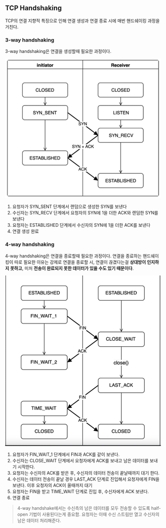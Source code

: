 ## TCP Handshaking

TCP의 연결 지향적 특징으로 인해 연결 생성과 연결 종료 시에 매번 핸드쉐이킹 과정을 거친다.

### 3-way handshaking

3-way handshaking은 연결을 생성할때 필요한 과정이다.

![3-way handshaking.png](..%2F..%2Fimage%2Fnetwork%2F3-way%20handshaking.png)

1. 요청자가 SYN_SENT 단계에서 랜덤으로 생성한 SYN를 보낸다
2. 수신자는 SYN_RECV 단계에서 요청자의 SYN에 1을 더한 ACK와 랜덤한 SYN를 보낸다
3. 요청자는 ESTABLISHED 단계에서 수신자의 SYN에 1을 더한 ACK를 보낸다
4. 연결 생성 완료

### 4-way handshaking

4-way handshaking은 연결을 종료할때 필요한 과정이다. 연결을 종료하는 핸드쉐이킹이 따로 필요한 이유는 강제로 연결을 종료할 시,
연결이 끊겼다는걸 **상대방이 인지하지 못하고**, 미처 **전송이 완료되지 못한 데이터가 있을 수도 있기 때문이다**.

![4-way-handshaking.png](..%2F..%2Fimage%2Fnetwork%2F4-way-handshaking.png)

1. 요청자가 FIN_WAIT_1 단계에서 FIN과 ACK를 같이 보낸다.
2. 수신자는 CLOSE_WAIT 단계에서 요청자에게 ACK를 보내고 남은 데이터를 보내기 시작한다.
3. 요청자는 수신자의 ACK를 받은 후, 수신자의 데이터 전송이 끝날때까지 대기 한다.
4. 수신자는 데이터 전송이 끝날 경우 LAST_ACK 단계로 진입해서 요청자에게 FIN을 보낸다. 이후 요청자의 ACK이 올때까지 대기
5. 요청자는 FIN을 받고 TIME_WAIT 단계로 진입 후, 수신자에게 ACK 보낸다.
6. 연결 종료

> 4-way handshake에서는 수신측의 남은 데이터를 모두 전송할 수 있도록 half-open 기법이 사용된다는게 중요함. 요청자는 이때 수신 스트림만 열고 수신자의 남은 데이터 처리해준다. 